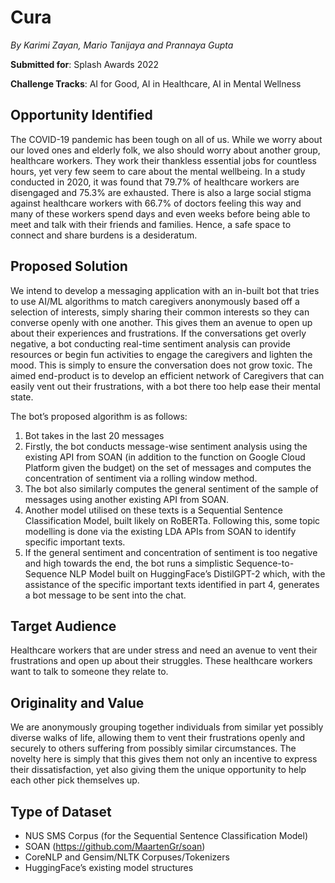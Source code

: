 # Cura

_By Karimi Zayan, Mario Tanijaya and Prannaya Gupta_

**Submitted for**: Splash Awards 2022

**Challenge Tracks**: AI for Good, AI in Healthcare, AI in Mental Wellness

## Opportunity Identified
The COVID-19 pandemic has been tough on all of us. While we worry about our loved ones and elderly folk, we also should worry about another group, healthcare workers. They work their thankless essential jobs for countless hours, yet very few seem to care about the mental wellbeing. In a study conducted in 2020, it was found that 79.7% of healthcare workers are disengaged and 75.3% are exhausted. There is also a large social stigma against healthcare workers with 66.7% of doctors feeling this way and many of these workers spend days and even weeks before being able to meet and talk with their friends and families. Hence, a safe space to connect and share burdens is a desideratum.

## Proposed Solution

We intend to develop a messaging application with an in-built bot that tries to use AI/ML algorithms to match caregivers anonymously based off a selection of interests, simply sharing their common interests so they can converse openly with one another. This gives them an avenue to open up about their experiences and frustrations. If the conversations get overly negative, a bot conducting real-time sentiment analysis can provide resources or begin fun activities to engage the caregivers and lighten the mood. This is simply to ensure the conversation does not grow toxic. The aimed end-product is to develop an efficient network of Caregivers that can easily vent out their frustrations, with a bot there too help ease their mental state.


The bot’s proposed algorithm is as follows:

1. Bot takes in the last 20 messages
2. Firstly, the bot conducts message-wise sentiment analysis using the existing API from SOAN (in addition to the function on Google Cloud Platform given the budget) on the set of messages and computes the concentration of sentiment via a rolling window method.
3. The bot also similarly computes the general sentiment of the sample of messages using another existing API from SOAN.
4. Another model utilised on these texts is a Sequential Sentence Classification Model, built likely on RoBERTa. Following this, some topic modelling is done via the existing LDA APIs from SOAN to identify specific important texts.
5. If the general sentiment and concentration of sentiment is too negative and high towards the end, the bot runs a simplistic Sequence-to-Sequence NLP Model built on HuggingFace’s DistilGPT-2 which, with the assistance of the specific important texts identified in part 4, generates a bot message to be sent into the chat.

## Target Audience

Healthcare workers that are under stress and need an avenue to vent their frustrations and open up about their struggles. These healthcare workers want to talk to someone they relate to.

## Originality and Value
We are anonymously grouping together individuals from similar yet possibly diverse walks of life, allowing them to vent their frustrations openly and securely to others suffering from possibly similar circumstances. The novelty here is simply that this gives them not only an incentive to express their dissatisfaction, yet also giving them the unique opportunity to help each other pick themselves up.

## Type of Dataset
-	NUS SMS Corpus (for the Sequential Sentence Classification Model)
-	SOAN (https://github.com/MaartenGr/soan)
-	CoreNLP and Gensim/NLTK Corpuses/Tokenizers
-	HuggingFace’s existing model structures

